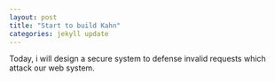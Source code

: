 ```yaml
---
layout: post
title: "Start to build Kahn"
categories: jekyll update
---
```

Today, i will design a secure system to defense invalid requests which attack our web system.

